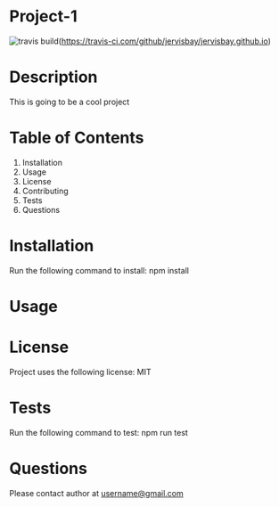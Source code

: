 

# Project-1
![travis build](https://travis-ci.com/jervisbay/jervisbay.github.io.svg?branch=master)(https://travis-ci.com/github/jervisbay/jervisbay.github.io)
  
# Description
This is going to be a cool project
  
# Table of Contents
1.  Installation
2.  Usage
3.  License
4.  Contributing
5.  Tests
6.  Questions

# Installation
Run the following command to install:
    npm install
      
# Usage
    

# License
Project uses the following license: MIT

# Tests
Run the following command to test:
    npm run test

# Questions
Please contact author at username@gmail.com

  